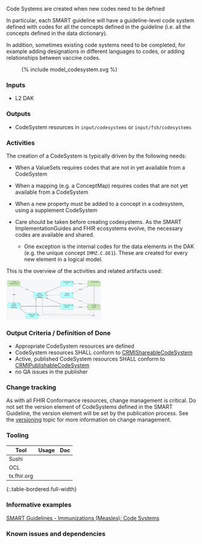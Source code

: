 Code Systems are created when new codes need to be defined

In particular, each SMART guideline will have a guideline-level code system defined with codes for all the concepts defined in the guideline (i.e. all the concepts defined in the data dictionary).

In addition, sometimes existing code systems need to be completed, for example adding designations in different languages to codes, or adding relationships between vaccine codes.

<figure style = "width:25em">
  {% include model_codesystem.svg %}
</figure>

### **Inputs** 

* L2 DAK

### **Outputs**

* CodeSystem resources in `input/codesystems` or `input/fsh/codesystems`

### **Activities**

The creation of a CodeSystem is typically driven by the following needs:
* When a ValueSets requires codes that are not in yet available from a CodeSystem
* When a mapping (e.g. a ConceptMap) requires codes that are not yet available from a CodeSystem
* When a new property must be added to a concept in a codesystem, using a supplement CodeSystem

* Care should be taken before creating codesystems. As the SMART ImplementationGuides and FHIR ecosystems evolve, the necessary codes are available and shared. 
  * One exception is the internal codes for the data elements in the DAK (e.g. the unique concept `IMMZ.C.DE1`). These are created for every new element in a logical model.


This is the overview of the activities and related artifacts used:  

<img src="./l3_process_codeset.png" style="width:50%"/>
<br clear="all"/>

### **Output Criteria / Definition of Done**

* Appropriate CodeSystem resources are defined
* CodeSystem resources SHALL conform to [CRMIShareableCodeSystem](https://hl7.org/fhir/uv/crmi/StructureDefinition-crmi-shareablecodesystem.html)
* Active, published CodeSystem resources SHALL conform to [CRMIPublishableCodeSystem](https://hl7.org/fhir/uv/crmi/StructureDefinition-crmi-publishablecodesystem.html)
* no QA issues in the publisher

### **Change tracking**

As with all FHIR Conformance resources, change management is critical. Do not set the version element of CodeSystems defined in the SMART Guideline, the version element will be set by the publication process. See the [versioning](versioning.html) topic for more information on change management.

### **Tooling**

| Tool | Usage | Doc |
| --- | ---| ---| 
|  Sushi | |  |
|  OCL | |  |
|  tx.fhir.org | |  |
{:.table-bordered.full-width}  


### **Informative examples**
[SMART Guidelines - Immunizations (Measles): Code Systems](https://worldhealthorganization.github.io/smart-example-immz/artifacts.html#terminology-code-systems)

### **Known issues and dependencies**


